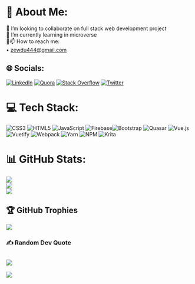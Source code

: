 # 💫 About Me:
👯 I’m looking to collaborate on full stack web development project<br>🌱 I’m currently learning in microverse<br>💬📫 How to reach me:<br>      • zewdu444@gmail.com


## 🌐 Socials:
[![LinkedIn](https://img.shields.io/badge/LinkedIn-%230077B5.svg?logo=linkedin&logoColor=white)](https://linkedin.com/in/zewdu-erkyhun-081378b3) [![Quora](https://img.shields.io/badge/Quora-%23B92B27.svg?logo=Quora&logoColor=white)](https://quora.com/profile/Zewdu-Erkyhun) [![Stack Overflow](https://img.shields.io/badge/-Stackoverflow-FE7A16?logo=stack-overflow&logoColor=white)](https://stackoverflow.com/users/Zewdu-Erkyhun) [![Twitter](https://img.shields.io/badge/Twitter-%231DA1F2.svg?logo=Twitter&logoColor=white)](https://twitter.com/@zewdu444) 

# 💻 Tech Stack:
![CSS3](https://img.shields.io/badge/css3-%231572B6.svg?style=for-the-badge&logo=css3&logoColor=white) ![HTML5](https://img.shields.io/badge/html5-%23E34F26.svg?style=for-the-badge&logo=html5&logoColor=white) ![JavaScript](https://img.shields.io/badge/javascript-%23323330.svg?style=for-the-badge&logo=javascript&logoColor=%23F7DF1E) ![Firebase](https://img.shields.io/badge/firebase-%23039BE5.svg?style=for-the-badge&logo=firebase)![Bootstrap](https://img.shields.io/badge/bootstrap-%23563D7C.svg?style=for-the-badge&logo=bootstrap&logoColor=white) ![Quasar](https://img.shields.io/badge/Quasar-16B7FB?style=for-the-badge&logo=quasar&logoColor=black) ![Vue.js](https://img.shields.io/badge/vuejs-%2335495e.svg?style=for-the-badge&logo=vuedotjs&logoColor=%234FC08D) ![Vuetify](https://img.shields.io/badge/Vuetify-1867C0?style=for-the-badge&logo=vuetify&logoColor=AEDDFF) ![Webpack](https://img.shields.io/badge/webpack-%238DD6F9.svg?style=for-the-badge&logo=webpack&logoColor=black) ![Yarn](https://img.shields.io/badge/yarn-%232C8EBB.svg?style=for-the-badge&logo=yarn&logoColor=white) ![NPM](https://img.shields.io/badge/NPM-%23000000.svg?style=for-the-badge&logo=npm&logoColor=white)  ![Krita](https://img.shields.io/badge/Krita-203759?style=for-the-badge&logo=krita&logoColor=EEF37B)
# 📊 GitHub Stats:
![](https://github-readme-stats.vercel.app/api?username=zewdu444&theme=dark&hide_border=false&include_all_commits=false&count_private=false)<br/>
![](https://github-readme-streak-stats.herokuapp.com/?user=zewdu444&theme=dark&hide_border=false)<br/>
![](https://github-readme-stats.vercel.app/api/top-langs/?username=zewdu444&theme=dark&hide_border=false&include_all_commits=false&count_private=false&layout=compact)

## 🏆 GitHub Trophies
![](https://github-profile-trophy.vercel.app/?username=zewdu444&theme=radical&no-frame=false&no-bg=true&margin-w=4)

### ✍️ Random Dev Quote
![](https://quotes-github-readme.vercel.app/api?type=horizontal&theme=radical)
---
[![](https://visitcount.itsvg.in/api?id=zewdu444&icon=0&color=0)](https://visitcount.itsvg.in)

<!-- Proudly created with GPRM ( https://gprm.itsvg.in ) -->

